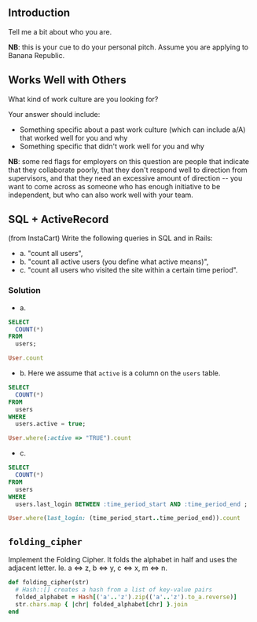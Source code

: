 ## Introduction

Tell me a bit about who you are.

**NB**: this is your cue to do your personal pitch.  Assume you are applying to Banana Republic.

## Works Well with Others

What kind of work culture are you looking for?

Your answer should include:

- Something specific about a past work culture (which can include a/A) that worked well for you and why
- Something specific that didn't work well for you and why

**NB**: some red flags for employers on this question are people that indicate that they collaborate poorly, that they don't respond well to direction from supervisors, and that they need an excessive amount of direction -- you want to come across as someone who has enough initiative to be independent, but who can also work well with your team.

## SQL + ActiveRecord

(from InstaCart) Write the following queries in SQL and in Rails:

* a. "count all users",
* b. "count all active users (you define what active means)",
* c. "count all users who visited the site within a certain time period".

### Solution

* a.

```sql
SELECT
  COUNT(*)
FROM
  users;
```

```ruby
User.count
```

* b. Here we assume that `active` is a column on the `users` table.

```sql
SELECT
  COUNT(*)
FROM
  users
WHERE
  users.active = true;
```

```ruby
User.where(:active => "TRUE").count
```

* c.

```sql
SELECT
  COUNT(*)
FROM
  users
WHERE
  users.last_login BETWEEN :time_period_start AND :time_period_end ;
```

```ruby
User.where(last_login: (time_period_start..time_period_end)).count
```

## `folding_cipher`

Implement the Folding Cipher. It folds the alphabet in half and uses
the adjacent letter. Ie. a <=> z, b <=> y, c <=> x, m <=> n.

```ruby
def folding_cipher(str)
  # Hash::[] creates a hash from a list of key-value pairs
  folded_alphabet = Hash[('a'..'z').zip(('a'..'z').to_a.reverse)]
  str.chars.map { |chr| folded_alphabet[chr] }.join
end
```

